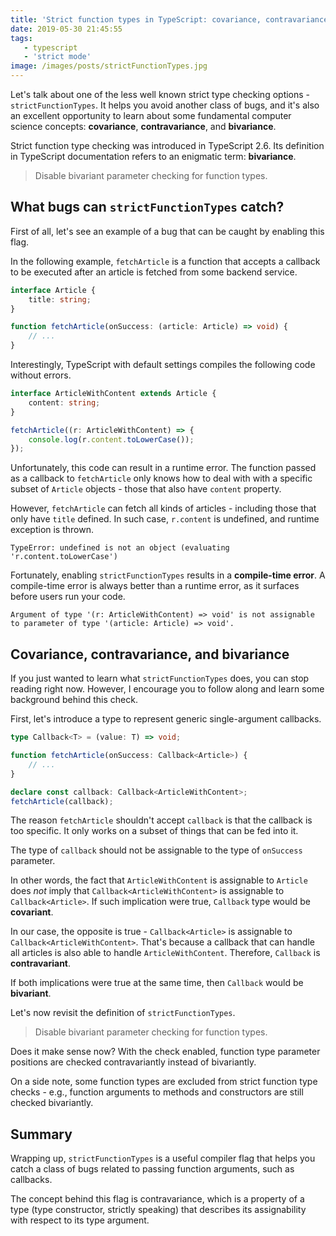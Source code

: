 ```yaml
---
title: 'Strict function types in TypeScript: covariance, contravariance and bivariance'
date: 2019-05-30 21:45:55
tags:
   - typescript
   - 'strict mode'
image: /images/posts/strictFunctionTypes.jpg
---
```


Let's talk about one of the less well known strict type checking options - `strictFunctionTypes`. It helps you avoid another class of bugs, and it's also an excellent opportunity to learn about some fundamental computer science concepts: **covariance**, **contravariance**, and **bivariance**.

Strict function type checking was introduced in TypeScript 2.6. Its definition in TypeScript documentation refers to an enigmatic term: **bivariance**.

> Disable bivariant parameter checking for function types.

## What bugs can `strictFunctionTypes` catch?

First of all, let's see an example of a bug that can be caught by enabling this flag.

In the following example, `fetchArticle` is a function that accepts a callback to be executed after an article is fetched from some backend service. 

```typescript
interface Article {
    title: string;
}

function fetchArticle(onSuccess: (article: Article) => void) {
    // ...
}
```

Interestingly, TypeScript with default settings compiles the following code without errors.

```typescript
interface ArticleWithContent extends Article {
    content: string;
}

fetchArticle((r: ArticleWithContent) => {
    console.log(r.content.toLowerCase());
});
```

Unfortunately, this code can result in a runtime error. The function passed as a callback to `fetchArticle` only knows how to deal with with a specific subset of `Article` objects - those that also have `content` property.

However, `fetchArticle` can fetch all kinds of articles - including those that only have `title` defined. In such case, `r.content` is undefined, and runtime exception is thrown.

```
TypeError: undefined is not an object (evaluating 'r.content.toLowerCase')
```

Fortunately, enabling `strictFunctionTypes` results in a **compile-time error**. A compile-time error is always better than a runtime error, as it surfaces before users run your code.

```
Argument of type '(r: ArticleWithContent) => void' is not assignable to parameter of type '(article: Article) => void'.
```

## Covariance, contravariance, and bivariance

If you just wanted to learn what `strictFunctionTypes` does, you can stop reading right now. However, I encourage you to follow along and learn some background behind this check.

First, let's introduce a type to represent generic single-argument callbacks.

```typescript
type Callback<T> = (value: T) => void;

function fetchArticle(onSuccess: Callback<Article>) {
    // ...
}

declare const callback: Callback<ArticleWithContent>;
fetchArticle(callback); 
```

The reason `fetchArticle` shouldn't accept `callback` is that the callback is too specific. It only works on a subset of things that can be fed into it.

The type of `callback` should not be assignable to the type of `onSuccess` parameter. 

In other words, the fact that `ArticleWithContent` is assignable to `Article` does *not* imply that
`Callback<ArticleWithContent>` is assignable to `Callback<Article>`. If such implication were true, `Callback` type would be **covariant**. 

In our case, the opposite is true - `Callback<Article>` is assignable to `Callback<ArticleWithContent>`. That's because a callback that can handle all articles is also able to handle `ArticleWithContent`. Therefore, `Callback` is **contravariant**.

If both implications were true at the same time, then `Callback` would be **bivariant**.

Let's now revisit the definition of `strictFunctionTypes`.

> Disable bivariant parameter checking for function types.

Does it make sense now? With the check enabled, function type parameter positions are checked contravariantly instead of bivariantly.

On a side note, some function types are excluded from strict function type checks - e.g., function arguments to methods and constructors are still checked bivariantly.

## Summary

Wrapping up, `strictFunctionTypes` is a useful compiler flag that helps you catch a class of bugs related to passing function arguments, such as callbacks. 

The concept behind this flag is contravariance, which is a property of a type (type constructor, strictly speaking) that describes its assignability with respect to its type argument.

